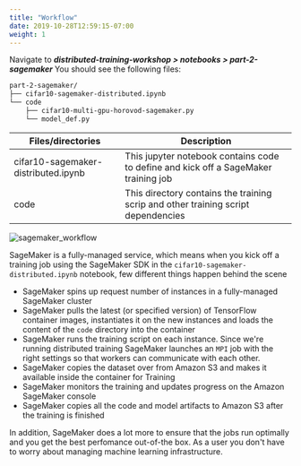 ```yaml
---
title: "Workflow"
date: 2019-10-28T12:59:15-07:00
weight: 1
---
```

Navigate to
***distributed-training-workshop > notebooks > part-2-sagemaker***
You should see the following files:

```bash
part-2-sagemaker/
├── cifar10-sagemaker-distributed.ipynb
└── code
    ├── cifar10-multi-gpu-horovod-sagemaker.py
    └── model_def.py
```

|Files/directories|Description|
|-----|-----|
|cifar10-sagemaker-distributed.ipynb |This jupyter notebook contains code to define and kick off a SageMaker training job|
|code |This directory contains the training scrip and other training script dependencies|

![sagemaker_workflow](/images/sagemaker/workflow.png)

SageMaker is a fully-managed service, which means when you kick off a training job using the SageMaker SDK in the `cifar10-sagemaker-distributed.ipynb` notebook, few different things happen behind the scene

* SageMaker spins up request number of instances in a fully-managed SageMaker cluster
* SageMaker pulls the latest (or specified version) of TensorFlow container images, instantiates it on the new instances and loads the content of the `code` directory into the container
* SageMaker runs the training script on each instance. Since we're running distributed training SageMaker launches an `MPI` job with the right settings so that workers can communicate with each other.
* SageMaker copies the dataset over from Amazon S3 and makes it available inside the container for Training
* SageMaker monitors the training and updates progress on the Amazon SageMaker console
* SageMaker copies all the code and model artifacts to Amazon S3 after the training is finished

In addition, SageMaker does a lot more to ensure that the jobs run optimally and you get the best perfomance out-of-the box. As a user you don't have to worry about managing machine learning infrastructure.
